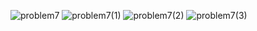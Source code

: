 ![problem7](https://github.com/user-attachments/assets/e5c1865c-23ab-4505-a3c0-140bc42e8289)
![problem7(1)](https://github.com/user-attachments/assets/af77e9ec-4925-46bc-8c46-443665b3b720)
![problem7(2)](https://github.com/user-attachments/assets/1df0c5f0-013f-4ced-8c00-bd5815a10a32)
![problem7(3)](https://github.com/user-attachments/assets/1dfabc06-3879-41d1-bcf3-151b5a277aee)



